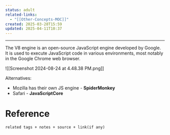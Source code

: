 ```yaml
---
status: adult
related-links:
  - "[[Other-Concepts-MOC]]"
created: 2025-03-28T15:59
updated: 2025-04-11T10:37
---
```

---

The V8 engine is an open-source JavaScript engine developed by Google. It is used to execute JavaScript code in various environments, most notably in the Google Chrome web browser.

![[Screenshot 2024-08-24 at 4.48.38 PM.png]]


Alternatives:

- Mozilla has their own JS engine - **SpiderMonkey**
- Safari - **JavaScriptCore**

# Reference
`related tags + notes + source + link(if any)`
 